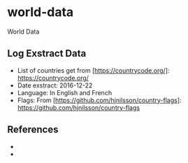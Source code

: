 # world-data
World Data

## Log Exstract Data
- List of countries get from [https://countrycode.org/]: https://countrycode.org/
- Date exstract: 2016-12-22
- Language: In English and French
- Flags: From [https://github.com/hjnilsson/country-flags]: https://github.com/hjnilsson/country-flags

## References
- [https://countrycode.org/]: https://countrycode.org/
- [http://www.nationsonline.org/oneworld/countries_of_the_world.htm]: http://www.nationsonline.org/oneworld/countries_of_the_world.htm

